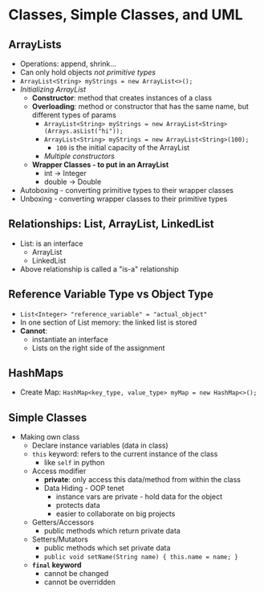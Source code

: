 # Classes, Simple Classes, and UML

## ArrayLists
- Operations: append, shrink...
- Can only hold objects *not primitive types*
- `ArrayList<String> myStrings = new ArrayList<>();`
- *Initializing ArrayList*
    - **Constructor**: method that creates instances of a class
    - **Overloading**: method or constructor that has the same name, but different types of params
        - `ArrayList<String> myStrings = new ArrayList<String>(Arrays.asList("hi"));`
        - `ArrayList<String> myStrings = new ArrayList<String>(100);`
            - `100` is the initial capacity of the ArrayList
        - *Multiple constructors*
    - **Wrapper Classes - to put in an ArrayList**
        - int -> Integer
        - double -> Double
- Autoboxing - converting primitive types to their wrapper classes
- Unboxing - converting wrapper classes to their primitive types

## Relationships: List, ArrayList, LinkedList
- List: is an interface
    - ArrayList
    - LinkedList
- Above relationship is called a "is-a" relationship

## Reference Variable Type vs Object Type
- `List<Integer> "reference_variable" = "actual_object"`
- In one section of List memory: the linked list is stored
- **Cannot**:
    - instantiate an interface
    - Lists on the right side of the assignment

## HashMaps
- Create Map: `HashMap<key_type, value_type> myMap = new HashMap<>();`

## Simple Classes
- Making own class
    - Declare instance variables (data in class)
    - `this` keyword: refers to the current instance of the class
        - like `self` in python
    - Access modifier
        - **private**: only access this data/method from within the class
        - Data Hiding - OOP tenet
            - instance vars are private - hold data for the object
            - protects data
            - easier to collaborate on big projects
    - Getters/Accessors
        - public methods which return private data
    - Setters/Mutators
        - public methods which set private data
        - ```public void setName(String name) { this.name = name; }```
    - **`final` keyword**
        - cannot be changed
        - cannot be overridden
